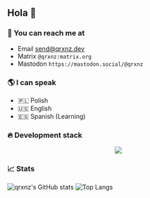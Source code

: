 ## Hola 👋

### 📨 You can reach me at

* Email send@qrxnz.dev
* Matrix `@qrxnz:matrix.org`
* Mastodon `https://mastodon.social/@qrxnz`

### 🌎 I can speak

* 🇵🇱 Polish
* 🇺🇸 English
* 🇪🇸 Spanish (Learning)

### 🔥 Development stack

<p align="center">
  <a href="https://skillicons.dev">
    <img src="https://skillicons.dev/icons?i=git,neovim,docker,go,bash,nix,py,js,bun,vue,nuxtjs,tailwind" />
  </a>
</p>

### 📈 Stats

![qrxnz's GitHub stats](https://github-readme-stats.vercel.app/api?username=qrxnz&show_icons=true&theme=transparent)
![Top Langs](https://github-readme-stats.vercel.app/api/top-langs/?username=qrxnz&layout=compact&theme=transparent)
